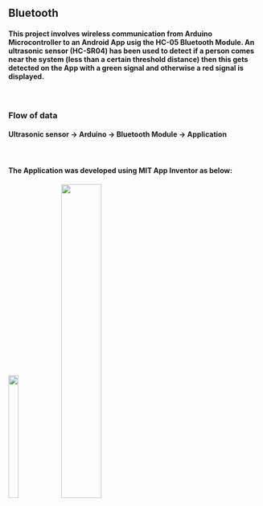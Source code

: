 ## Bluetooth

<h4>This project involves wireless communication from Arduino Microcontroller to an Android App usig the HC-05 Bluetooth Module. An ultrasonic sensor (HC-SR04) has been used to detect if a person comes near the system (less than a certain threshold distance) then this gets detected on the App with a green signal and otherwise a red signal is displayed.</h4>

<br><h3>Flow of data</h3>
<h4>Ultrasonic sensor -> Arduino -> Bluetooth Module -> Application</h4>
<br>
<h4>The Application was developed using MIT App Inventor as below:</h4>

<p float="left">
  <img src="https://user-images.githubusercontent.com/89708853/169047107-8f4fa8e4-55bd-4261-b691-34fcbbe7f254.png" width=20% height=25%>
  <img src="https://user-images.githubusercontent.com/89708853/169049135-4037ebfc-8afe-4172-9e6b-0d25fe5ab960.png" width=40% height=40%>
</p>
